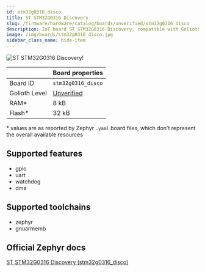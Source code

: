 ```yaml
---
id: stm32g0316_disco
title: ST STM32G0316 Discovery
slug: /firmware/hardware/catalog/boards/unverified/stm32g0316_disco
description: IoT board ST STM32G0316 Discovery, compatible with Golioth at unverified level.
image: /img/boards/stm32g0316_disco.jpg
sidebar_class_name: hide-item
---
```


[//]: # (This is an auto-generated file, do not edit! Changes to it will be lost upon re-generation)

![ST STM32G0316 Discovery!](/img/boards/stm32g0316_disco.jpg "ST STM32G0316 Discovery")

|                | Board properties     |
| -------------  | -------------------- |
| Board ID       | `stm32g0316_disco` |
| Golioth Level  | [Unverified](/firmware/hardware#unverified-boards) |
| RAM*           | 8 kB |
| Flash*         | 32 kB |

\* values are as reported by Zephyr `.yaml` board files, which don't represent the overall available resources



## Supported features

* gpio
* uart
* watchdog
* dma

## Supported toolchains

* zephyr
* gnuarmemb

## Official Zephyr docs

[ST STM32G0316 Discovery (stm32g0316_disco)](https://docs.zephyrproject.org/latest/boards/st/stm32g0316_disco/doc/index.html)
